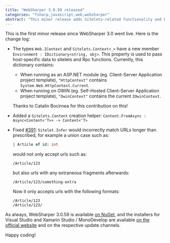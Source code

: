 ```yaml
---
title: "WebSharper 3.0.59 released"
categories: "fsharp,javascript,web,websharper"
abstract: "This minor release adds Sitelets-related functionality and bug fixes."
---
```

This is the first minor release since WebSharper 3.0 went live. Here is the change log:

* The types `Web.IContext` and `Sitelets.Context<_>` have a new member `Environment : IDictionary<string, obj>`. This property is used to pass host-specific data to sitelets and Rpc functions. Currently, this dictionary contains:
    * When running as an ASP.NET module (eg. Client-Server Application project template), `"HttpContext"` contains `System.Web.HttpContext.Current`.
    * When running on OWIN (eg. Self-Hosted Client-Server Application project template), `"OwinContext"` contains the current `IOwinContext`.

    Thanks to Catalin Bocirnea for this contribution on this!

* Added a `Sitelets.Content` creation helper: `Content.FromAsync : Async<Content<'T>> -> Content<'T>`

* Fixed [#391](https://github.com/intellifactory/websharper/issues/391): `Sitelet.Infer` would incorrectly match URLs longer than prescribed, for example a union case such as:

    ```fsharp
    | Article of id: int
    ```
    
    would not only accept urls such as:

    ```text
    /Article/123
    ```
    
    but also urls with any extraneous fragments afterwards:
    
    ```text
    /Article/123/something-extra
    ```
    
    Now it only accepts urls with the following formats:
    
    ```text
    /Article/123
    /Article/123/
    ```

As always, WebSharper 3.0.59 is available [on NuGet](http://www.nuget.org/packages/WebSharper/), and the installers for Visual Studio and Xamarin Studio / MonoDevelop are available [on the official website](http://websharper.com/downloads) and on the respective update channels.

Happy coding!